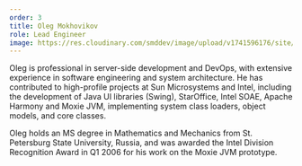 ```yaml
---
order: 3
title: Oleg Mokhovikov
role: Lead Engineer
image: https://res.cloudinary.com/smddev/image/upload/v1741596176/site/member/mokhovikov.jpg
---
```

Oleg is professional in server-side development and DevOps, with extensive experience in software engineering and system architecture. He has contributed to high-profile projects at Sun Microsystems and Intel, including the development of Java UI libraries (Swing), StarOffice, Intel SOAE, Apache Harmony and Moxie JVM, implementing system class loaders, object models, and core classes.

Oleg holds an MS degree in Mathematics and Mechanics from St. Petersburg State University, Russia, and was awarded the Intel Division Recognition Award in Q1 2006 for his work on the Moxie JVM prototype.
